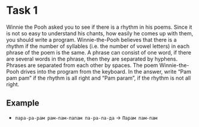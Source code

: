 # Task 1

Winnie the Pooh asked you to see if there is a rhythm in his poems. Since it is not
so easy to understand his chants, how easily he comes up with them, you should write
a program. Winnie-the-Pooh believes that there is a rhythm if the number of syllables
(i.e. the number of vowel letters) in each phrase of the poem is the same. A phrase
can consist of one word, if there are several words in the phrase, then they are
separated by hyphens. Phrases are separated from each other by spaces. The poem Winnie-the-Pooh
drives into the program from the keyboard. In the answer, write “Pam pam pam” if
the rhythm is all right and “Pam param”, if the rhythm is not all right.

## Example

- `пара-ра-рам рам-пам-папам па-ра-па-да` -> `Парам пам-пам`
